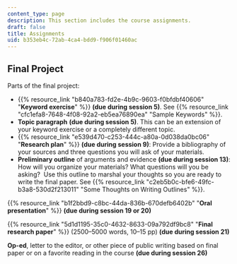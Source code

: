 ```yaml
---
content_type: page
description: This section includes the course assignments.
draft: false
title: Assignments
uid: b353eb4c-72ab-4ca4-bdd9-f906f01460ac
---
```

## Final Project

Parts of the final project:

- {{% resource_link "b840a783-fd2e-4b9c-9603-f0bfdbf40606" "**Keyword exercise**" %}} **(due during session 5)**. See {{% resource_link "cfc1efa8-7648-4f08-92a2-eb5ea76890ea" "Sample Keywords" %}}.
- **Topic paragraph** **(due during session 5)**. This can be an extension of your keyword exercise or a completely different topic. 
- {{% resource_link "e539d470-c253-444c-a80a-0d038da0bc06" "**Research plan**" %}} **(due during session 9)**: Provide a bibliography of your sources and three questions you will ask of your materials.
- **Preliminary outline** of arguments and evidence **(due during session 13)**: How will you organize your materials? What questions will you be asking?  Use this outline to marshal your thoughts so you are ready to write the final paper. See {{% resource_link "c2eb5b0c-bfe6-49fc-b3a8-530d2f213011" "Some Thoughts on Writing Outlines" %}}.

{{% resource_link "b1f2bbd9-c8bc-44da-836b-670defb6402b" "**Oral presentation**" %}} **(due during session 19 or 20)**

{{% resource_link "5d1d1195-35c0-4632-8633-09a792df9bc8" "**Final research paper**" %}} (2500–5000 words, 10–15 pp) **(due during session 21)**

**Op-ed**, letter to the editor, or other piece of public writing based on final paper or on a favorite reading in the course **(due during session 26)**